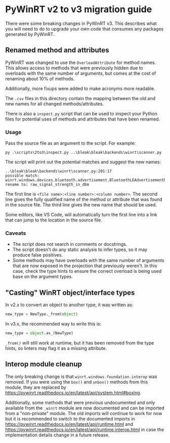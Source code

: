 # PyWinRT v2 to v3 migration guide

There were some breaking changes in PyWinRT v3. This describes what
you will need to do to upgrade your own code that consumes any packages
generated by PyWinRT.

## Renamed method and attributes

PyWinRT was changed to use the `OverloadAttribute` for method names. This allows
access to methods that were previously hidden due to overloads with the same
number of arguments, but comes at the cost of renaming about 10% of methods.

Additionally, more fixups were added to make acronyms more readable.

The `.csv` files in this directory contain the mapping between the old and new
names for all changed methods/attributes.

There is also a `inspect.py` script that can be used to inspect your Python
files for potential uses of methods and attributes that have been renamed.

### Usage

Pass the source file as an argument to the script. For example:

    py .\scripts\2to3\inspect.py ..\bleak\bleak\backends\winrt\scanner.py

The script will print out the potential matches and suggest the new names:

    ..\bleak\bleak\backends\winrt\scanner.py:201:17
    possible match: winrt.windows.devices.bluetooth.advertisement.BluetoothLEAdvertisementReceivedEventArgs.raw_signal_strength_in_d_bm
    rename to: raw_signal_strength_in_dbm

The first line is `<file name>:<line number>:<column number>`. The second line
gives the fully qualified name of the method or attribute that was found in the
source file. The third line gives the new name that should be used.

Some editors, like VS Code, will automatically turn the first line into a link
that can jump to the location in the source file.

### Caveats

* The script does not search in comments or docstrings.
* The script doesn't do any static analysis to infer types, so it may produce
  false positives.
* Some methods may have overloads with the same number of arguments that are
  now exposed in the projection that previously weren't. In this case, check
  the type hints to ensure the correct overload is being used base on the
  argument types.

## "Casting" WinRT object/interface types

In v2.x to convert an object to another type, it was written as:

```python
new_type = NewType._from(object)
```
In v3.x, the recommended way to write this is:

```python
new_type = object.as_(NewType)
```

`_from()` will still work at runtime, but it has been removed from the
type hints, so linters may flag it as a missing attribute.

## Interop module cleanup

The only breaking change is that `winrt.windows.foundation.interop` was removed.
If you were using the `box()` and `unbox()` methods from this module, they are
replaced by <https://pywinrt.readthedocs.io/en/latest/api/system.html#boxing>.

Additionally, some methods that were previous undocumented and only available
from the `_winrt` module are now documented and can be imported from a
"non-private" module. The old imports will continue to work for now but it is
recommended to switch to the documented imports in
<https://pywinrt.readthedocs.io/en/latest/api/runtime.html> and
<https://pywinrt.readthedocs.io/en/latest/api/runtime.interop.html> in case the
implementation details change in a future release.
